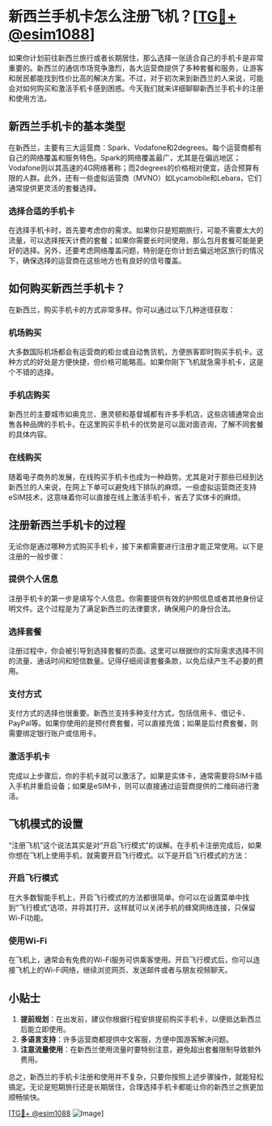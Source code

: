 # 新西兰手机卡怎么注册飞机？[[TG💪+ @esim1088](https://t.me/s/esim1088)]

如果你计划前往新西兰旅行或者长期居住，那么选择一张适合自己的手机卡是非常重要的。新西兰的通信市场竞争激烈，各大运营商提供了多种套餐和服务，让游客和居民都能找到性价比高的解决方案。不过，对于初次来到新西兰的人来说，可能会对如何购买和激活手机卡感到困惑。今天我们就来详细聊聊新西兰手机卡的注册和使用方法。

## 新西兰手机卡的基本类型

在新西兰，主要有三大运营商：Spark、Vodafone和2degrees。每个运营商都有自己的网络覆盖和服务特色。Spark的网络覆盖最广，尤其是在偏远地区；Vodafone则以其高速的4G网络著称；而2degrees的价格相对便宜，适合预算有限的人群。此外，还有一些虚拟运营商（MVNO）如Lycamobile和Lebara，它们通常提供更灵活的套餐选择。

### 选择合适的手机卡

在选择手机卡时，首先要考虑你的需求。如果你只是短期旅行，可能不需要太大的流量，可以选择按天计费的套餐；如果你需要长时间使用，那么包月套餐可能是更好的选择。另外，还要考虑网络覆盖问题，特别是在你计划去偏远地区旅行的情况下，确保选择的运营商在这些地方也有良好的信号覆盖。

## 如何购买新西兰手机卡？

在新西兰，购买手机卡的方式非常多样。你可以通过以下几种途径获取：

### 机场购买

大多数国际机场都会有运营商的柜台或自动售货机，方便旅客即时购买手机卡。这种方式的好处是方便快捷，但价格可能略高。如果你刚下飞机就急需手机卡，这是个不错的选择。

### 手机店购买

新西兰的主要城市如奥克兰、惠灵顿和基督城都有许多手机店，这些店铺通常会出售各种品牌的手机卡。在这里购买手机卡的优势是可以面对面咨询，了解不同套餐的具体内容。

### 在线购买

随着电子商务的发展，在线购买手机卡也成为一种趋势。尤其是对于那些已经到达新西兰的人来说，在网上下单可以避免线下排队的麻烦。一些虚拟运营商还支持eSIM技术，这意味着你可以直接在线上激活手机卡，省去了实体卡的麻烦。

## 注册新西兰手机卡的过程

无论你是通过哪种方式购买手机卡，接下来都需要进行注册才能正常使用。以下是注册的一般步骤：

### 提供个人信息

注册手机卡的第一步是填写个人信息。你需要提供有效的护照信息或者其他身份证明文件。这个过程是为了满足新西兰的法律要求，确保用户的身份合法。

### 选择套餐

注册过程中，你会被引导到选择套餐的页面。这里可以根据你的实际需求选择不同的流量、通话时间和短信数量。记得仔细阅读套餐条款，以免后续产生不必要的费用。

### 支付方式

支付方式的选择也很重要。新西兰支持多种支付方式，包括信用卡、借记卡、PayPal等。如果你使用的是预付费套餐，可以直接充值；如果是后付费套餐，则需要绑定银行账户或信用卡。

### 激活手机卡

完成以上步骤后，你的手机卡就可以激活了。如果是实体卡，通常需要将SIM卡插入手机并重启设备；如果是eSIM卡，则可以直接通过运营商提供的二维码进行激活。

## 飞机模式的设置

“注册飞机”这个说法其实是对“开启飞行模式”的误解。在手机卡注册完成后，如果你想在飞机上使用手机，就需要开启飞行模式。以下是开启飞行模式的方法：

### 开启飞行模式

在大多数智能手机上，开启飞行模式的方法都很简单。你可以在设置菜单中找到“飞行模式”选项，并将其打开。这样就可以关闭手机的蜂窝网络连接，只保留Wi-Fi功能。

### 使用Wi-Fi

在飞机上，通常会有免费的Wi-Fi服务可供乘客使用。开启飞行模式后，你可以连接飞机上的Wi-Fi网络，继续浏览网页、发送邮件或者与朋友视频聊天。

## 小贴士

1. **提前规划**：在出发前，建议你根据行程安排提前购买手机卡，以便抵达新西兰后能立即使用。
2. **多语言支持**：许多运营商都提供中文客服，方便中国游客解决问题。
3. **注意流量使用**：在新西兰使用流量时要特别注意，避免超出套餐限制导致额外费用。

总之，新西兰的手机卡注册和使用并不复杂，只要你按照上述步骤操作，就能轻松搞定。无论是短期旅行还是长期居住，合理选择手机卡都能让你的新西兰之旅更加顺畅愉快。

[[TG💪+ @esim1088](https://t.me/s/esim1088) ![Image](https://i.postimg.cc/4NQfJmqS/Snipaste-2025-05-13-00-14-12.png)]